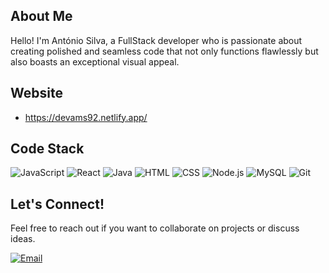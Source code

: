 ## About Me
Hello! I'm António Silva, a FullStack developer who is passionate about creating polished and seamless code that not only functions flawlessly but also boasts an exceptional visual appeal.

## Website
- https://devams92.netlify.app/

## Code Stack
![JavaScript](https://img.shields.io/badge/-JavaScript-F7DF1E?style=flat&logo=javascript&logoColor=black)
![React](https://img.shields.io/badge/-React-61DAFB?style=flat&logo=react&logoColor=white)
![Java](https://img.shields.io/badge/-Java-007396?style=flat&logo=java&logoColor=white)
![HTML](https://img.shields.io/badge/-HTML-E34F26?style=flat&logo=html5&logoColor=white)
![CSS](https://img.shields.io/badge/-CSS-1572B6?style=flat&logo=css3&logoColor=white)
![Node.js](https://img.shields.io/badge/-Node.js-339933?style=flat&logo=node.js&logoColor=white)
![MySQL](https://img.shields.io/badge/-MySQL-4479A1?style=flat&logo=mysql&logoColor=white)
![Git](https://img.shields.io/badge/-Git-F05032?style=flat&logo=git&logoColor=white)

## Let's Connect!
Feel free to reach out if you want to collaborate on projects or discuss ideas. 

[![Email](https://img.shields.io/badge/-Email-D14836?style=flat&logo=Gmail&logoColor=white)](mailto:amssilva.92@gmail.com)
